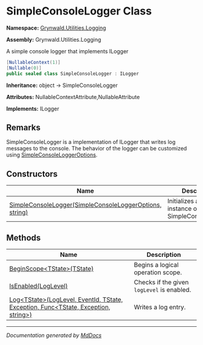 ﻿# SimpleConsoleLogger Class

**Namespace:** [Grynwald.Utilities.Logging](../index.md)

**Assembly:** Grynwald.Utilities.Logging

A simple console logger that implements ILogger

```csharp
[NullableContext(1)]
[Nullable(0)]
public sealed class SimpleConsoleLogger : ILogger
```

**Inheritance:** object → SimpleConsoleLogger

**Attributes:** NullableContextAttribute,NullableAttribute

**Implements:** ILogger

## Remarks

SimpleConsoleLogger is a implementation of ILogger that writes log messages to the console.             The behavior of the logger can be customized using [SimpleConsoleLoggerOptions](../SimpleConsoleLoggerOptions/index.md).

## Constructors

| Name                                                                             | Description                                       |
| -------------------------------------------------------------------------------- | ------------------------------------------------- |
| [SimpleConsoleLogger(SimpleConsoleLoggerOptions, string)](constructors/index.md) | Initializes a new instance of SimpleConsoleLogger |

## Methods

| Name                                                                                                     | Description                                |
| -------------------------------------------------------------------------------------------------------- | ------------------------------------------ |
| [BeginScope\<TState\>(TState)](methods/BeginScope.md)                                                    | Begins a logical operation scope.          |
| [IsEnabled(LogLevel)](methods/IsEnabled.md)                                                              | Checks if the given `logLevel` is enabled. |
| [Log\<TState\>(LogLevel, EventId, TState, Exception, Func\<TState, Exception, string\>)](methods/Log.md) | Writes a log entry.                        |

___

*Documentation generated by [MdDocs](https://github.com/ap0llo/mddocs)*

